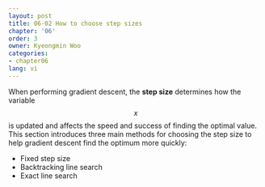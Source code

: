```yaml
---
layout: post
title: 06-02 How to choose step sizes
chapter: '06'
order: 3
owner: Kyeongmin Woo
categories:
- chapter06
lang: vi
---
```


When performing gradient descent, the **step size** determines how the variable $$x$$ is updated and affects the speed and success of finding the optimal value. This section introduces three main methods for choosing the step size to help gradient descent find the optimum more quickly:

- Fixed step size
- Backtracking line search
- Exact line search